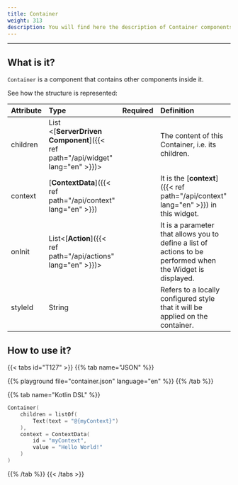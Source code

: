 ```yaml
---
title: Container
weight: 313
description: You will find here the description of Container components and its attribute details
---
```


---

## What is it?

`Container` is a component that contains other components inside it.

See how the structure is represented:

| **Attribute** | **Type**  | Required | **Definition** |
| :--- | :--- | :--- | :--- |
| children | List &lt;[**ServerDriven Component**]({{< ref path="/api/widget" lang="en" >}})&gt; |     | The content of this Container, i.e. its children.  |
| context | [**ContextData**]({{< ref path="/api/context" lang="en" >}}) |  | It is the [**context**]({{< ref path="/api/context" lang="en" >}}) in this widget.  |
| onInit | List&lt;[**Action**]({{< ref path="/api/actions" lang="en" >}})&gt; |  | It is a parameter that allows you to define a list of actions to be performed when the Widget is displayed. |
| styleId   | String                                              |          | Refers to a locally configured style that it will be applied on the container. |


## How to use it?

{{< tabs id="T127" >}}
{{% tab name="JSON" %}}
<!-- json-playground:container.json
{
    "_beagleComponent_": "beagle:container",
    "children": [
        {
          "_beagleComponent_": "beagle:text",
          "text": "@{myContext}"
        }
    ],
    "context": {
        "id": "myContext",
        "value": "Hello world!"
    }
}
-->
{{% playground file="container.json" language="en" %}}
{{% /tab %}}

{{% tab name="Kotlin DSL" %}}
```kotlin
Container(
    children = listOf(
        Text(text = "@{myContext}")
    ),
    context = ContextData(
        id = "myContext",
        value = "Hello World!"
    )
)
```
{{% /tab %}}
{{< /tabs >}}
